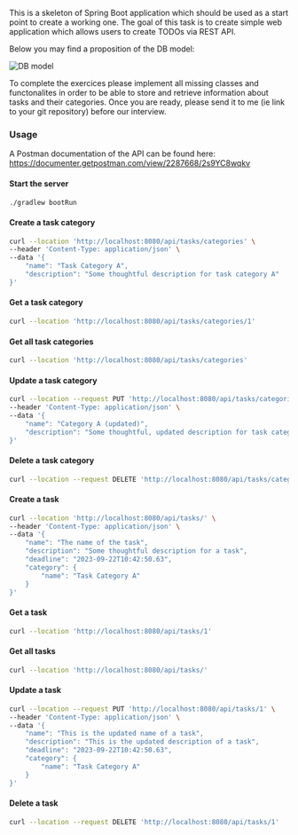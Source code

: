 This is a skeleton of Spring Boot application which should be used as a start point to create a working one.
The goal of this task is to create simple web application which allows users to create TODOs via REST API.

Below you may find a proposition of the DB model:

![DB model](DBModel.png)

To complete the exercices please implement all missing classes and functonalites in order to be able to store and
retrieve information about tasks and their categories.
Once you are ready, please send it to me (ie link to your git repository) before our interview.

### Usage

A Postman documentation of the API can be found here: https://documenter.getpostman.com/view/2287668/2s9YC8wqkv

#### Start the server

```bash
./gradlew bootRun
```

#### Create a task category

```bash
curl --location 'http://localhost:8080/api/tasks/categories' \
--header 'Content-Type: application/json' \
--data '{
    "name": "Task Category A",
    "description": "Some thoughtful description for task category A"
}'
```

#### Get a task category

```bash
curl --location 'http://localhost:8080/api/tasks/categories/1'
```

#### Get all task categories

```bash
curl --location 'http://localhost:8080/api/tasks/categories'
```

#### Update a task category

```bash
curl --location --request PUT 'http://localhost:8080/api/tasks/categories/1' \
--header 'Content-Type: application/json' \
--data '{
    "name": "Category A (updated)",
    "description": "Some thoughtful, updated description for task category A"
}'
```

#### Delete a task category

````bash
curl --location --request DELETE 'http://localhost:8080/api/tasks/categories/1'
````

#### Create a task

```bash
curl --location 'http://localhost:8080/api/tasks/' \
--header 'Content-Type: application/json' \
--data '{
    "name": "The name of the task",
    "description": "Some thoughtful description for a task",
    "deadline": "2023-09-22T10:42:50.63",
    "category": {
        "name": "Task Category A"
    }
}'
```

#### Get a task

```bash
curl --location 'http://localhost:8080/api/tasks/1'
```

#### Get all tasks

```bash
curl --location 'http://localhost:8080/api/tasks/'
```

#### Update a task

```bash
curl --location --request PUT 'http://localhost:8080/api/tasks/1' \
--header 'Content-Type: application/json' \
--data '{
    "name": "This is the updated name of a task",
    "description": "This is the updated description of a task",
    "deadline": "2023-09-22T10:42:50.63",
    "category": {
        "name": "Task Category A"
    }
}'
```

#### Delete a task

```bash
curl --location --request DELETE 'http://localhost:8080/api/tasks/1'
```
